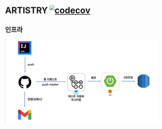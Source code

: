 ARTISTRY
[![codecov](https://codecov.io/github/zcbm7008/artistry/graph/badge.svg?token=HRATL412MY)](https://codecov.io/github/zcbm7008/artistry)
=============

인프라
-------------
![BackendCICD](/IMAGES/BackendCICD.png)

